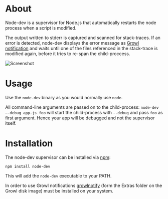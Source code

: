 About
=====

Node-dev is a supervisor for Node.js that automatically restarts the node process when a script is modified.

The output written to stderr is captured and scanned for stack-traces. If an error is detected, node-dev displays the error message as [Growl notification](http://growl.info/about.php) and waits until one of the files referenced in the stack-trace is modified again, before it tries to re-span the child-proccess.

![Screenshot](http://d24z2fz21y4fag.cloudfront.net/downloads/fgnass/fgnass.github.com/node-dev.png)

Usage
=====

Use the `node-dev` binary as you would normally use `node`.

All command-line arguments are passed on to the child-process: `node-dev —-debug app.js foo` will start the child-process with `--debug` and pass `foo` as first argument. Hence your app will be debugged and not the supervisor itself.

Installation
============

The node-dev supervisor can be installed via [npm](http://github.com/isaacs/npm):

    npm install node-dev

This will add the `node-dev` executable to your PATH.

In order to use Growl notifications [growlnotify](http://growl.info/extras.php#growlnotify) (form the Extras folder on the Growl disk image) must be installed on your system.
